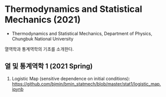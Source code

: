 # Thermodynamics and Statistical Mechanics (2021)

* Thermodynamics and Statistical Mechanics, Department of Physics, Chungbuk National University

열역학과 통계역학의 기초를 소개한다.

## 열 및 통계역학 1 (2021 Spring)
1. Logistic Map (sensitive dependence on initial conditions): https://github.com/bjmin/bmin_statmech/blob/master/stat1/logistic_map.ipynb


